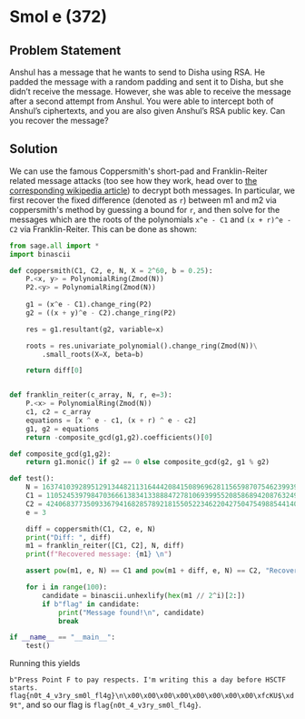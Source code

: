 # Smol e (372)

## Problem Statement

Anshul has a message that he wants to send to Disha using RSA. He padded the message with a random padding and sent it to Disha, but she didn’t receive the message. However, she was able to receive the message after a second attempt from Anshul. You were able to intercept both of Anshul’s ciphertexts, and you are also given Anshul’s RSA public key. Can you recover the message?

## Solution

We can use the famous Coppersmith's short-pad and Franklin-Reiter related message attacks (too see how they work, head over to [the corresponding wikipedia article](https://en.wikipedia.org/wiki/Coppersmith%27s_attack)) to decrypt both messages.  In particular, we first recover the fixed difference (denoted as `r`) between m1 and m2 via coppersmith's method by guessing a bound for `r`, and then solve for the messages which are the roots of the polynomials `x^e - C1` and `(x + r)^e - C2` via Franklin-Reiter.  This can be done as shown:

```python
from sage.all import *
import binascii

def coppersmith(C1, C2, e, N, X = 2^60, b = 0.25):
    P.<x, y> = PolynomialRing(Zmod(N))
    P2.<y> = PolynomialRing(Zmod(N))
    
    g1 = (x^e - C1).change_ring(P2)
    g2 = ((x + y)^e - C2).change_ring(P2)

    res = g1.resultant(g2, variable=x)

    roots = res.univariate_polynomial().change_ring(Zmod(N))\
        .small_roots(X=X, beta=b)

    return diff[0]


def franklin_reiter(c_array, N, r, e=3):
    P.<x> = PolynomialRing(Zmod(N))
    c1, c2 = c_array
    equations = [x ^ e - c1, (x + r) ^ e - c2]
    g1, g2 = equations
    return -composite_gcd(g1,g2).coefficients()[0]

def composite_gcd(g1,g2):
    return g1.monic() if g2 == 0 else composite_gcd(g2, g1 % g2)

def test():
    N = 163741039289512913448211316444208415089696281156598707546239939060930005300801050041110593445808590019811244791595198691653105173667082682192119631702680644123546329907362913533410257711393278981293987091294252121612050351292239086354120710656815218407878832422193841935690159084860401941224426397820742950923
    C1 = 110524539798470366613834133888472781069399552085868942087632499354651575111511036068021885688092481936060366815322764760005015342876190750877958695168393505027738910101191528175868547818851667359542590042073677436170569507102025782872063324950368166532649021589734367946954269468844281238141036170008727208883
    C2 = 42406837735093367941682857892181550522346220427504754988544140886997339709785380303682471368168102002682892652577294324286913907635616629790484019421641636805493203989143298536257296680179745122126655008200829607192191208919525797616523271426092158734972067387818678258432674493723618035248340048171787246777
    e = 3

    diff = coppersmith(C1, C2, e, N)
    print("Diff: ", diff)
    m1 = franklin_reiter([C1, C2], N, diff)
    print(f"Recovered message: {m1} \n")

    assert pow(m1, e, N) == C1 and pow(m1 + diff, e, N) == C2, "Recovered values are incorrect!"

    for i in range(100):
        candidate = binascii.unhexlify(hex(m1 // 2^i)[2:])
        if b"flag" in candidate:
            print("Message found!\n", candidate)
            break

if __name__ == "__main__":
    test()
```

Running this yields

`b"Press Point F to pay respects. I'm writing this a day before HSCTF starts. flag{n0t_4_v3ry_sm0l_fl4g}\n\x00\x00\x00\x00\x00\x00\x00\x00\xfcKU$\xd9t"`, and so our flag is `flag{n0t_4_v3ry_sm0l_fl4g}`.

